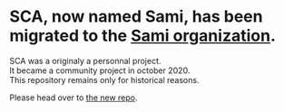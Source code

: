 # SCA, now named Sami, has been migrated to the [Sami organization](https://github.com/sami-dca/sami_dca).

SCA was a originaly a personnal project.
\
It became a community project in october 2020.
\
This repository remains only for historical reasons.

Please head over to [the new repo](https://github.com/sami-dca/sami_dca).
